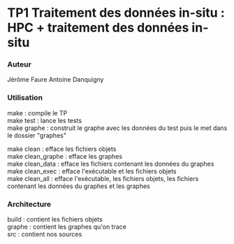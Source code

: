# TP1 Traitement des données in-situ : HPC + traitement des données in-situ

### Auteur

Jérôme Faure
Antoine Danquigny

### Utilisation

make : compile le TP  
make test : lance les tests  
make graphe : construit le graphe avec les données du test puis le met dans le dossier "graphes"

make clean : efface les fichiers objets  
make clean_graphe :  efface les graphes  
make clean_data : efface les fichiers contenant les données du graphes  
make clean_exec : efface l'exécutable et les fichiers objets  
make clean_all : efface l'exécutable, les fichiers objets, les fichiers contenant les données du graphes et les graphes

### Architecture

build : contient les fichiers objets  
graphe : contient les graphes qu'on trace  
src : contient nos sources
